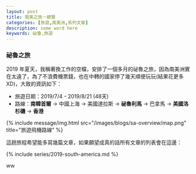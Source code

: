 ```yaml
---
layout: post
title: 南美之旅－總覽
categories: [旅遊,南美洲,系列文章]
description: some word here
keywords: 祕魯,旅遊
---
```


### 祕魯之旅

2019 年夏天，我稱著換工作的空檔，安排了一個多月的祕魯之旅，因為南美洲實在太遠了，為了不浪費機票錢，也在中轉的國家停了幾天順便玩玩(結果花更多XD)，大致的資訊如下：

- 旅遊日期：2019/7/4 - 2019/8/21 (48天)
- 路線：**南韓首爾** → 中國上海 → 美國達拉斯 → **祕魯利馬** → 巴拿馬 → **美國洛杉磯** → **香港**

{% include message/img.html src="/images/blogs/sa-overview/map.png" title="旅遊飛機路線" %}

這趟旅程希望能多寫幾篇文章，如果願望成真的話所有文章的列表會在這邊：

{% include series/2019-south-america.md %}

ww

